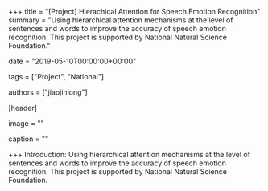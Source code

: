 +++
title =  "[Project] Hierachical Attention for Speech Emotion Recognition"
summary = "Using hierarchical attention mechanisms at the level of sentences and words to improve the accuracy of speech emotion recognition. This project is supported by National Natural Science Foundation."

date = "2019-05-10T00:00:00+00:00"

tags = ["Project", "National"]

authors = ["jiaojinlong"]

[header]

image = ""

caption = ""

+++
Introduction: Using hierarchical attention mechanisms at the level of sentences and words to improve the accuracy of speech emotion recognition. This project is supported by National Natural Science Foundation.
